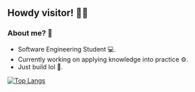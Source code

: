 ## Howdy visitor! <span class="wave">👋😄</span>

### About me? 💭

- Software Engineering Student 💻.
- Currently working on applying knowledge into practice ⚙.
- Just build lol 🤣.

[![Top Langs](https://github-readme-stats.vercel.app/api/top-langs/?username=Vansitha&layout=compact&hide=Makefile,Shell&theme=react)](https://github.com/Vansitha/github-readme-stats)
